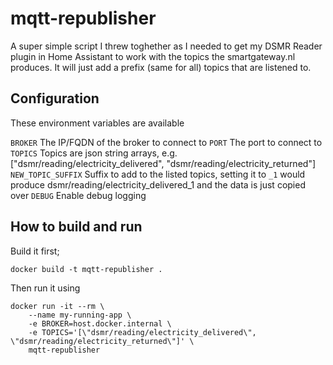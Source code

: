 # mqtt-republisher
A super simple script I threw toghether as I needed to get my DSMR Reader plugin in Home Assistant to work with the topics the smartgateway.nl produces.
It will just add a prefix (same for all) topics that are listened to.

## Configuration
These environment variables are available

`BROKER` The IP/FQDN of the broker to connect to
`PORT` The port to connect to
`TOPICS` Topics are json string arrays, e.g. ["dsmr/reading/electricity_delivered", "dsmr/reading/electricity_returned"]
`NEW_TOPIC_SUFFIX` Suffix to add to the listed topics, setting it to `_1` would produce dsmr/reading/electricity_delivered_1 and the data is just copied over
`DEBUG` Enable debug logging

## How to build and run

Build it first;
```
docker build -t mqtt-republisher . 
```

Then run it using
```
docker run -it --rm \
    --name my-running-app \
    -e BROKER=host.docker.internal \
    -e TOPICS='[\"dsmr/reading/electricity_delivered\", \"dsmr/reading/electricity_returned\"]' \
    mqtt-republisher
```